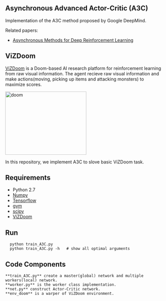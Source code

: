 ## Asynchronous Advanced Actor-Critic (A3C)   
Implementation of the A3C method proposed by Google DeepMind.  

Related papers:  
* [Asynchronous Methods for Deep Reinforcement Learning](http://diyhpl.us/~bryan/papers2/ai/machine-learning/Asynchronous%20methods%20for%20deep%20reinforcement%20learning%20-%202016.pdf)  

## ViZDoom  
[ViZDoom](http://vizdoom.cs.put.edu.pl/) is a Doom-based AI research platform for reinforcement learning from raw visual information. The agent recieve raw visual information and make actions(moving, picking up items and attacking monsters) to maximize scores.  

<img src="https://github.com/borgwang/reinforce_py/raw/master/res/doom.png" width = "256" height = "200" alt="doom" align=center />  

In this repository, we implement A3C to slove basic ViZDoom task.   

## Requirements  
* Python 2.7  
* [Numpy](http://www.numpy.org/)   
* [Tensorflow](http://www.tensorflow.org)  
* [gym](https://gym.openai.com)  
* [scipy](https://www.scipy.org/)  
* [ViZDoom](https://github.com/mwydmuch/ViZDoom/blob/master/doc/Building.md)  

## Run  
      python train_A3C.py
      python train_A3C.py -h   # show all optimal arguments

## Code Components  
    **train_A3C.py** create a master(global) network and multiple workers(local) network.  
    **worker.py** is the worker class implementation.  
    **net.py** construct Actor-Critic network.  
    **env_doom** is a warper of ViZDoom environment.
